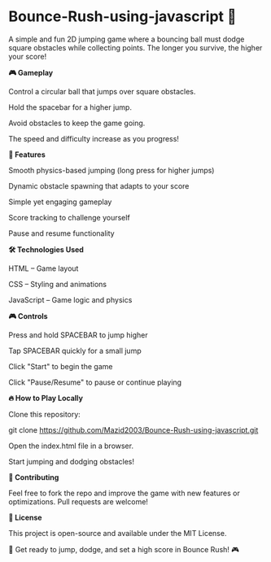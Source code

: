 # Bounce-Rush-using-javascript 🥎

A simple and fun 2D jumping game where a bouncing ball must dodge square obstacles while collecting points. The longer you survive, the higher your score!

**🎮 Gameplay**

Control a circular ball that jumps over square obstacles.

Hold the spacebar for a higher jump.

Avoid obstacles to keep the game going.

The speed and difficulty increase as you progress!

**🚀 Features**

Smooth physics-based jumping (long press for higher jumps)

Dynamic obstacle spawning that adapts to your score

Simple yet engaging gameplay

Score tracking to challenge yourself

Pause and resume functionality

**🛠️ Technologies Used**

HTML – Game layout

CSS – Styling and animations

JavaScript – Game logic and physics

**🎮 Controls**

Press and hold SPACEBAR to jump higher

Tap SPACEBAR quickly for a small jump

Click "Start" to begin the game

Click "Pause/Resume" to pause or continue playing

**🔥 How to Play Locally**

Clone this repository:

git clone https://github.com/Mazid2003/Bounce-Rush-using-javascript.git

Open the index.html file in a browser.

Start jumping and dodging obstacles!

**🤝 Contributing**

Feel free to fork the repo and improve the game with new features or optimizations. Pull requests are welcome!

**📜 License**

This project is open-source and available under the MIT License.

🚀 Get ready to jump, dodge, and set a high score in Bounce Rush! 🎮
